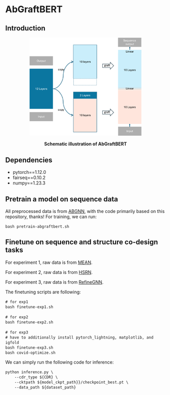 # AbGraftBERT

## Introduction

<p align="center"><img src="AbGraftBERT/figures/graft.png" width=70%></p>
<p align="center"><b>Schematic illustration of AbGraftBERT</b></p>



## Dependencies

- pytorch==1.12.0
- fairseq==0.10.2
- numpy==1.23.3

## Pretrain a model on sequence data

All preprocessed data is from [ABGNN](https://github.com/KyGao/ABGNN), with the code primarily based on this repository, thanks!
For  training, we can run:
```shell
bash pretrain-abgraftbert.sh
```

## Finetune on sequence and structure co-design tasks

For experiment 1, raw data is from [MEAN](https://github.com/THUNLP-MT/MEAN).

For experiment 2, raw data is from [HSRN](https://github.com/wengong-jin/abdockgen). 

For experiment 3, raw data is from [RefineGNN](https://github.com/wengong-jin/RefineGNN). 

The finetuning scripts are following:

```shell
# for exp1
bash finetune-exp1.sh

# for exp2
bash finetune-exp2.sh

# for exp3
# have to additionally install pytorch_lightning, matplotlib, and igfold
bash finetune-exp3.sh
bash covid-optimize.sh
```

We can simply run the following code for inference:

```shell
python inference.py \
    --cdr_type ${CDR} \
    --cktpath ${model_ckpt_path}}/checkpoint_best.pt \
    --data_path ${dataset_path}
```
